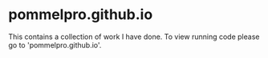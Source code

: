 # pommelpro.github.io

This contains a collection of work I have done. To view running code please go to 'pommelpro.github.io'.
